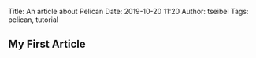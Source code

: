 Title: An article about Pelican
Date: 2019-10-20 11:20
Author: tseibel
Tags: pelican, tutorial

## My First Article
